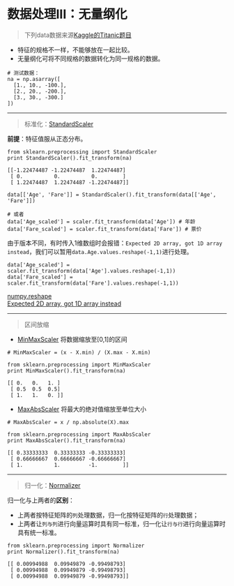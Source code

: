 # 数据处理III：无量纲化

> 下列data数据来源[Kaggle的Titanic题目](https://www.kaggle.com/prkukunoor/TitanicDataset/data)

- 特征的规格不一样，不能够放在一起比较。
- 无量纲化可将不同规格的数据转化为同一规格的数据。

```
# 测试数据：
na = np.asarray([
  [1., 10., -100.],
  [2., 20., -200.],
  [3., 30., -300.]
])
```

--------------

> 标准化：[StandardScaler](http://scikit-learn.org/stable/modules/generated/sklearn.preprocessing.StandardScaler.html)

**前提**：特征值服从正态分布。
```
from sklearn.preprocessing import StandardScaler
print StandardScaler().fit_transform(na)

[[-1.22474487 -1.22474487  1.22474487]
 [ 0.          0.          0.        ]
 [ 1.22474487  1.22474487 -1.22474487]]
```

```
data[['Age', 'Fare']] = StandardScaler().fit_transform(data[['Age', 'Fare']])

# 或者
data['Age_scaled'] = scaler.fit_transform(data['Age']) # 年龄
data['Fare_scaled'] = scaler.fit_transform(data['Fare']) # 票价
```
由于版本不同，有时传入1维数组时会报错：`Expected 2D array, got 1D array instead`，我们可以暂用`data.Age.values.reshape(-1,1)`进行处理。
```
data['Age_scaled'] = scaler.fit_transform(data['Age'].values.reshape(-1,1))
data['Fare_scaled'] = scaler.fit_transform(data['Fare'].values.reshape(-1,1))
```
[numpy.reshape](https://docs.scipy.org/doc/numpy/reference/generated/numpy.reshape.html)<br>
[Expected 2D array, got 1D array instead](http://blog.csdn.net/llx1026/article/details/77940880)

-----------

> 区间放缩
- [MinMaxScaler](http://scikit-learn.org/stable/modules/generated/sklearn.preprocessing.MinMaxScaler.html) 将数据缩放至[0,1]的区间
```
# MinMaxScaler = (x - X.min) / (X.max - X.min)

from sklearn.preprocessing import MinMaxScaler
print MinMaxScaler().fit_transform(na)

[[ 0.   0.   1. ]
 [ 0.5  0.5  0.5]
 [ 1.   1.   0. ]]
```
- [MaxAbsScaler](http://scikit-learn.org/stable/modules/generated/sklearn.preprocessing.MaxAbsScaler.html) 将最大的绝对值缩放至单位大小
```
# MaxAbsScaler = x / np.absolute(X).max

from sklearn.preprocessing import MaxAbsScaler
print MaxAbsScaler().fit_transform(na)

[[ 0.33333333  0.33333333 -0.33333333]
 [ 0.66666667  0.66666667 -0.66666667]
 [ 1.          1.         -1.        ]]
```

----------------

> 归一化：[Normalizer](http://scikit-learn.org/stable/modules/generated/sklearn.preprocessing.Normalizer.html)

归一化与上两者的**区别**：
* 上两者按特征矩阵的`列`处理数据，归一化按特征矩阵的`行`处理数据；
* 上两者让`列与列`进行向量运算时具有同一标准，归一化让`行与行`进行向量运算时具有统一标准。

```
from sklearn.preprocessing import Normalizer
print Normalizer().fit_transform(na)

[[ 0.00994988  0.09949879 -0.99498793]
 [ 0.00994988  0.09949879 -0.99498793]
 [ 0.00994988  0.09949879 -0.99498793]]
```